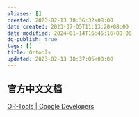 ```yaml
---
aliases: []
created: 2023-02-13 10:36:32+08:00
date created: 2023-07-05T11:13:20+08:00
date modified: 2024-01-14T16:45:16+08:00
dg-publish: true
tags: []
title: Ortools
updated: 2023-02-13 10:37:05+08:00
---
```


## 官方中文文档
[OR-Tools \| Google Developers](https://developers.google.cn/optimization?hl=zh-cn)